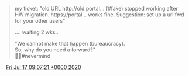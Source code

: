 > my ticket: "old URL http://old\.portal\.\.\. \(\#fake\) stopped working after HW migration\. https://portal\.\.\. works fine\. Suggestion: set up a url fwd for your other users"  
>   
> \.\.\.\. waiting 2 wks\.\.  
>   
> "We cannot make that happen \(bureaucracy\)\.   
> So, why do you need a forward?"  
> 🤦‍♂️\#nevermind

<img src="../../media/tweet.ico" width="12" /> [Fri Jul 17 09:07:21 +0000 2020](https://twitter.com/DromerDenker/status/1284052055435489283)